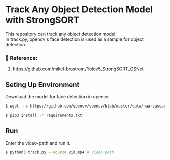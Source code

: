 # Track Any Object Detection Model with StrongSORT

This repository can track any object detection model.  
In track.py, opencv's face detection is used as a sample for object detection.

### :raising_hand: Reference:
1. https://github.com/mikel-brostrom/Yolov5_StrongSORT_OSNet

## Seting Up Environment

Download the model for face detection in opencv.
```bash
$ wget -nc https://github.com/opencv/opencv/blob/master/data/haarcascades/haarcascade_frontalface_default.xml -O ./haarcascade_frontalface_default.xml
```

```bash
$ pip3 install -r requirements.txt
```
### 

## Run
Enter the video-path and run it.
```bash
$ python3 track.py --source vid.mp4 # video path
```


